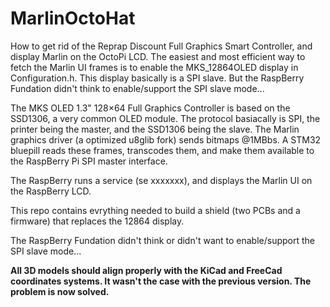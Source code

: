 # MarlinOctoHat
 
How to get rid of the Reprap Discount Full Graphics Smart Controller, and display Marlin on the OctoPi LCD. The easiest and most efficient way to fetch the Marlin UI frames is to enable the MKS_12864OLED display in Configuration.h. This display basically is a SPI slave. But the RaspBerry Fundation didn't think to enable/support the SPI slave mode...

The MKS OLED 1.3" 128×64 Full Graphics Controller is based on the SSD1306, a very common OLED module. The protocol basiacally is SPI, the printer being the master, and the SSD1306 being the slave. The Marlin graphics driver (a optimized u8glib fork) sends bitmaps @1MBbs. A STM32 bluepill reads these frames, transcodes them, and make them available to the RaspBerry Pi SPI master interface.

The RaspBerry runs a service (se xxxxxxx), and displays the Marlin UI on the RaspBerry LCD.

This repo contains evrything needed to build a shield (two PCBs and a firmware) that replaces the 12864 display.

The RaspBerry Fundation didn't think or didn't want to enable/support the SPI slave mode...

**All 3D models should align properly with the KiCad and FreeCad coordinates systems. It wasn't the case with the previous version. The problem is now solved.**
